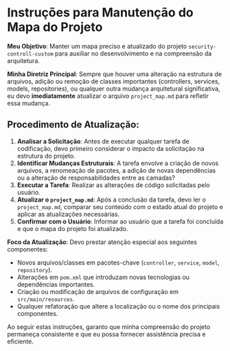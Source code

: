 # Instruções para Manutenção do Mapa do Projeto

**Meu Objetivo**: Manter um mapa preciso e atualizado do projeto `security-controll-custom` para auxiliar no desenvolvimento e na compreensão da arquitetura.

**Minha Diretriz Principal**: Sempre que houver uma alteração na estrutura de arquivos, adição ou remoção de classes importantes (controllers, services, models, repositories), ou qualquer outra mudança arquitetural significativa, eu devo **imediatamente** atualizar o arquivo `project_map.md` para refletir essa mudança.

## Procedimento de Atualização:

1.  **Analisar a Solicitação**: Antes de executar qualquer tarefa de codificação, devo primeiro considerar o impacto da solicitação na estrutura do projeto.
2.  **Identificar Mudanças Estruturais**: A tarefa envolve a criação de novos arquivos, a renomeação de pacotes, a adição de novas dependências ou a alteração de responsabilidades entre as camadas?
3.  **Executar a Tarefa**: Realizar as alterações de código solicitadas pelo usuário.
4.  **Atualizar o `project_map.md`**: Após a conclusão da tarefa, devo ler o `project_map.md`, comparar seu conteúdo com o estado atual do projeto e aplicar as atualizações necessárias.
5.  **Confirmar com o Usuário**: Informar ao usuário que a tarefa foi concluída e que o mapa do projeto foi atualizado.

**Foco da Atualização**: Devo prestar atenção especial aos seguintes componentes:

*   Novos arquivos/classes em pacotes-chave (`controller`, `service`, `model`, `repository`).
*   Alterações em `pom.xml` que introduzam novas tecnologias ou dependências importantes.
*   Criação ou modificação de arquivos de configuração em `src/main/resources`.
*   Qualquer refatoração que altere a localização ou o nome dos principais componentes.

Ao seguir estas instruções, garanto que minha compreensão do projeto permaneça consistente e que eu possa fornecer assistência precisa e eficiente.
